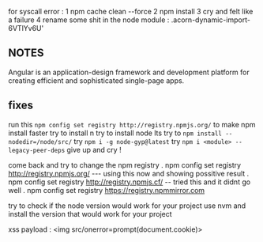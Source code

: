 for syscall error  : 
1 npm cache clean --force
2 npm install
3 cry and felt like a failure
4 rename some shit in the node module : .acorn-dynamic-import-6VTlYv6U'


## NOTES 
Angular is an application-design framework and development platform for creating efficient and sophisticated single-page apps.

## fixes
run this `npm config set registry http://registry.npmjs.org/` to make npm install faster 
try to install n 
try to install node lts 
try to `npm install --nodedir=/node/src/`
try `npm i -g node-gyp@latest`
try `npm i <module> --legacy-peer-deps` 
give up and cry !

come back and try to change the npm registry 
. npm config set registry http://registry.npmjs.org/ --- using this now and showing possitive result 
. npm config set registry http://registry.npmjs.cf/ -- tried this and it didnt go well 
. npm config set registry https://registry.npmmirror.com



try to check if the node version would work for your project 
use nvm and install the version that would work for your project 

xss payload : <img src/onerror=prompt(document.cookie)>























